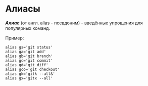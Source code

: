 # Алиасы

_**Алиас**_ (от англ. alias - псевдоним) - введённые упрощения для популярных команд.

Пример:

    alias gs='git status' 
    alias ga='git add' 
    alias gb='git branch' 
    alias gc='git commit' 
    alias gd='git diff' 
    alias gco='git checkout' 
    alias gk='gitk --all&' 
    alias gx='gitx --all'
    